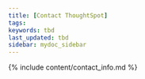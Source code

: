 ```yaml
---
title: [Contact ThoughtSpot]
tags:
keywords: tbd
last_updated: tbd
sidebar: mydoc_sidebar
---
```


{% include content/contact_info.md %}
